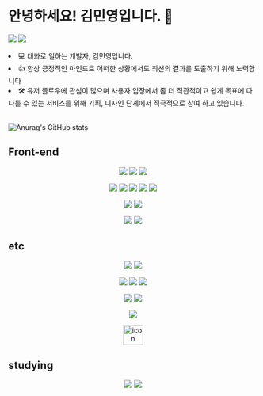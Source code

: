 # 안녕하세요! 김민영입니다. 👋

<a href="https://velog.io/@acwell94"><img src="https://img.shields.io/badge/Blog-12b886?style=flat-square&logo=Micro.blog&logoColor=ffffff"/></a>
<a href="https://scarlet-wolverine-de7.notion.site/Minyoung-Kim-75de3e7bfee04553b67c647a9bbc8d0c"><img src="https://img.shields.io/badge/Portfolio-white?style=flat-square&logo=Notion&logoColor=000000"/></a>

<li>💻 대화로 일하는 개발자, 김민영입니다.</li>
<li>👍 항상 긍정적인 마인드로 어떠한 상황에서도 최선의 결과를 도출하기 위해 노력합니다</li>
<li>🛠 유저 플로우에 관심이 많으며 사용자 입장에서 좀 더 직관적이고 쉽게 목표에 다다를 수 있는 서비스를 위해 기획, 디자인 단계에서 적극적으로 참여 하고 있습니다.</li><br>

![Anurag's GitHub stats](https://github-readme-stats.vercel.app/api?username=acwell94&show_icons=true&theme=merko)<br>


## Front-end
<p align="center">
<img src="https://img.shields.io/badge/HTML5-E34F26?style=flat-square&logo=HTML5&logoColor=white"/>
<img src="https://img.shields.io/badge/CSS3-1572B6?style=flat-square&logo=CSS3&logoColor=white"/>
<img src="https://img.shields.io/badge/JavaScript-F7DF1E?style=flat-square&logo=JavaScript&logoColor=white"/>
</p>
<p align="center">
<img src="https://img.shields.io/badge/TypeScript-3178C6?style=flat-square&logo=TypeScript&logoColor=white"/>
<img src="https://img.shields.io/badge/React-61DAFB?style=flat-square&logo=React&logoColor=white">
<img src="https://img.shields.io/badge/React--Native-61DAFB?style=flat-square&logo=React&logoColor=white">
<img src="https://img.shields.io/badge/Expo-25292E?style=flat-square&logo=Expo&logoColor=white">
<img src="https://img.shields.io/badge/Next.js-000000?style=flat-square&logo=Next.js&logoColor=white"/>
</p>
<p align="center">
<img src="https://img.shields.io/badge/styled--components-DB7093?style=flat-square&logo=styled-components&logoColor=white"/>
  <img src="https://img.shields.io/badge/emotion-82487E?style=flat-square&logo=emotion&logoColor=white"/>
</p>
<p align="center">
<img src="https://img.shields.io/badge/Redux--toolkit-61DAFB?style=flat-square&logo=Redux&logoColor=white"/>
<img src="https://img.shields.io/badge/Recoil-3578E5?style=flat-square&logo=RECOIL&logoColor=white"/>
</p>



## etc
<p align="center">
<img src="https://img.shields.io/badge/Google Cloud-4285F4?style=flat-square&logo=Google Cloud&logoColor=white"/>
  <img src="https://img.shields.io/badge/Firebase-FFCA28?style=flat-square&logo=Firebase&logoColor=white"/>
</p>
<p align="center">
<img src="https://img.shields.io/badge/Git-F05032?style=flat-square&logo=Git&logoColor=white"/>
<img src="https://img.shields.io/badge/GitHub-181717?style=flat-square&logo=GitHub&logoColor=white"/>
  <img src="https://img.shields.io/badge/Figma-F24E1E?style=flat-square&logo=Figma&logoColor=white"/>
  
</p>
<p align="center">
<img src="https://img.shields.io/badge/GraphQL-E10098?style=flat-square&logo=GraphQL&logoColor=white"/>
<img src="https://img.shields.io/badge/Apollo Client-311C87?style=flat-square&logo=Apollo GraphQL&logoColor=white"/>
</p>
<p align="center">
  <img src="https://img.shields.io/badge/Axois-5A29E4?style=flat-square&logo=Axios&logoColor=white"/>
  
</p>
<p align="center">
<img src="https://techstack-generator.vercel.app/restapi-icon.svg" alt="icon" width="40" height="40" />
</p>



## studying

<p align="center">
<img src="https://img.shields.io/badge/Node.js-339933?style=flat-square&logo=Node.js&logoColor=white"/>
<img src="https://img.shields.io/badge/Express-000000?style=flat-square&logo=Express&logoColor=white"/>
</p>
